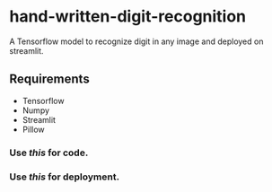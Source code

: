 # hand-written-digit-recognition
A Tensorflow model to recognize digit in any image and deployed on streamlit.

## Requirements
+ Tensorflow
+ Numpy
+ Streamlit
+ Pillow

### Use *this* for code.
### Use *this* for deployment.
